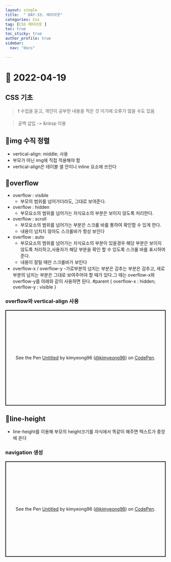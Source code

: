 ```yaml
---
layout: single
title:  " DAY-33. 레이아웃"
categories: Css
tag: [CSS 레이아웃 ]
toc: true
toc_sticky: true
author_profile: true
sidebar:
  nav: "docs"

---
```



# 🎨 2022-04-19

## CSS 기초

<!--Quote-->

> ❗ 수업을 듣고, 개인이 공부한 내용을 적은 것 이기에 오류가 많을 수도 있음


> 공백 삽입 -> &nbsp 이용

## 🔔img 수직 정렬
- vertical-align: middle; 사용
- 부모가 아닌 img에 직접 적용해야 함
- vertical-align은 테이블 셀 안이나 inline 요소에 쓰인다


## 🔔overflow

- overflow : visible
  - 부모의 범위를 넘어가더라도, 그대로 보여준다.
- overflow : hidden
  - 부모요소의 범위를 넘어가는 자식요소의 부분은 보이지 않도록 처리한다.
- overflow : scroll
  - 부모요소의 범위를 넘어가는 부분은 스크롤 바를 통하여 확인할 수 있게 한다.
  - 내용이 넘치지 않아도 스크롤바가 항상 보인다
- overflow : auto
  - 부모요소의 범위를 넘어가는 자식요소의 부분이 있을경우 해당 부분은 보이지 않도록 처리하고,사용자가 해당 부분을 확인 할 수 있도록 스크롤 바를 표시하여준다.
  - 내용이 잘릴 때만 스크롤바가 보인다
- overflow-x / overflow-y
  -가로부분의 넘치는 부분은 감추는 부분은 감추고, 세로 부분의 넘치는 부분은 그대로 보여주어야 할 때가 있다.그 때는 overflow-x와 overflow-y를 아래와 같이 사용하면 된다.
#parent { overflow-x : hidden; overflow-y : visible }


### overflow와 vertical-align 사용
<p class="codepen" data-height="300" data-default-tab="html,result" data-slug-hash="OJzrYOm" data-user="kimyeong96" style="height: 300px; box-sizing: border-box; display: flex; align-items: center; justify-content: center; border: 2px solid; margin: 1em 0; padding: 1em;">
  <span>See the Pen <a href="https://codepen.io/kimyeong96/pen/OJzrYOm">
  Untitled</a> by kimyeong96 (<a href="https://codepen.io/kimyeong96">@kimyeong96</a>)
  on <a href="https://codepen.io">CodePen</a>.</span>
</p>
<script async src="https://cpwebassets.codepen.io/assets/embed/ei.js"></script>



## 🔔line-height
- line-height를 이용해 부모의 height크기를 자식에서 똑같이 해주면 텍스트가 중앙에 온다

### navigation 생성
<p class="codepen" data-height="300" data-default-tab="html,result" data-slug-hash="abEPgEm" data-user="kimyeong96" style="height: 300px; box-sizing: border-box; display: flex; align-items: center; justify-content: center; border: 2px solid; margin: 1em 0; padding: 1em;">
  <span>See the Pen <a href="https://codepen.io/kimyeong96/pen/abEPgEm">
  Untitled</a> by kimyeong96 (<a href="https://codepen.io/kimyeong96">@kimyeong96</a>)
  on <a href="https://codepen.io">CodePen</a>.</span>
</p>
<script async src="https://cpwebassets.codepen.io/assets/embed/ei.js"></script>